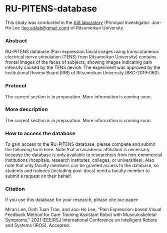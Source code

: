 # RU-PITENS-database

This study was conducted in the [AIS laboratory](http://www.aislab.org/ "AIS") (Principal Investigator: Joo-Ho Lee (lee.aislab@gmail.com) of Ritsumeikan University.

### Abstract
RU-PITENS database (Pain expression facial images using transcutaneous electrical nerve stimulation (TENS) from Ritsumeikan University) contains frontal images of the faces of subjects, showing images indicating pain intensity caused by the TENS device. The experiment was approved by the Institutional Review Board (IRB) of Ritsumeikan University (BKC-2019-060).

### Protocol
The current section is in preparation. More information is coming soon.

### More description
The current section is in preparation. More information is coming soon.

### How to access the database
To gain access to the RU-PITENS database, please complete and submit the following form here.
Note that an academic affiliation is necessary because the database is only available to researchers from non-commercial institutions (hospitals, research institutes, colleges, or universities). Also note that only faculty members can be granted access to the database, so students and trainees (including post-docs) need a faculty member to submit a request on their behalf.

### Citation
If you use this database for your research, please cite our paper:

Miran Lee, Dinh Tuan Tran, and Joo-Ho Lee, "Pain Expression-based Visual Feedback Method for Care Training Assistant Robot with Musculoskeletal Symptoms," 2021 IEEE/RSJ International Conference on Intelligent Robots and Systems (IROS), Accepted. 
